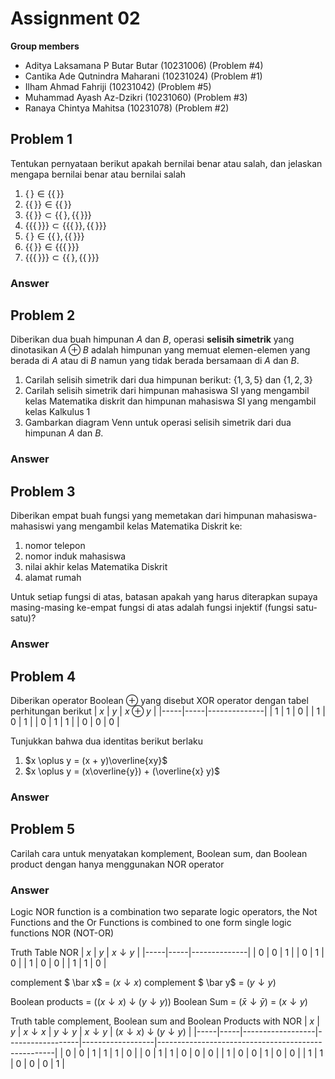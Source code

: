  # Assignment 02

**Group members**
- Aditya Laksamana P Butar Butar (10231006) (Problem #4)
- Cantika Ade Qutnindra Maharani (10231024) (Problem #1)
- Ilham Ahmad Fahriji (10231042) (Problem #5)
- Muhammad Ayash Az-Dzikri (10231060) (Problem #3)
- Ranaya Chintya Mahitsa (10231078) (Problem #2)

## Problem 1
Tentukan pernyataan berikut apakah bernilai benar atau salah, dan jelaskan 
mengapa bernilai benar atau bernilai salah
1. $`\{\,\} \in \{ \{\,\} \}`$   
2. $`\{\{\,\}\} \in \{ \{\,\}\}`$
3. $`\{\{\,\}\} \subset \{ \{\,\}, \{ \{\,\} \} \}`$
4. $`\{\{ \{\,\}\}\} \subset \{\{\{\,\}\}, \{\{\,\}\}\}`$
5. $`\{\,\} \in \{\{\,\}, \{\{\,\}\}\}`$
6. $`\{\{\,\}\} \in \{\{\{\,\}\}\}`$
7. $`\{\{\{\,\}\}\} \subset \{\{\,\}, \{\{\,\}\}\}`$

### Answer

## Problem 2
Diberikan dua buah himpunan $A$ dan $B$, operasi **selisih simetrik**
yang dinotasikan $A \oplus B$ adalah himpunan yang memuat elemen-elemen
yang berada di $A$ atau di $B$ namun yang tidak berada bersamaan di 
$A$ dan $B$.
1. Carilah selisih simetrik dari dua himpunan berikut: $\{1, 3, 5\}$
   dan $\{1, 2, 3\}$
2. Carilah selisih simetrik dari himpunan mahasiswa SI yang mengambil 
   kelas Matematika diskrit dan himpunan mahasiswa SI yang mengambil 
   kelas Kalkulus 1
3. Gambarkan diagram Venn untuk operasi selisih simetrik dari dua 
   himpunan $A$ dan $B$.

### Answer

## Problem 3
Diberikan empat buah fungsi yang memetakan dari himpunan mahasiswa-mahasiswi
yang mengambil kelas Matematika Diskrit ke:
1. nomor telepon
2. nomor induk mahasiswa
3. nilai akhir kelas Matematika Diskrit
4. alamat rumah

Untuk setiap fungsi di atas, batasan apakah yang harus diterapkan supaya 
masing-masing ke-empat fungsi di atas adalah fungsi injektif (fungsi 
satu-satu)?
### Answer

## Problem 4
Diberikan operator Boolean $\oplus$ yang disebut XOR operator dengan 
tabel perhitungan berikut
| $x$ | $y$ | $x \oplus y$ |
|-----|-----|--------------|
| 1   | 1   | 0            |
| 1   | 0   | 1            |
| 0   | 1   | 1            |
| 0   | 0   | 0            |

Tunjukkan bahwa dua identitas berikut berlaku
1. $x \oplus y = (x + y)\overline{xy}$
2. $x \oplus y = (x\overline{y}) + (\overline{x} y)$

### Answer

## Problem 5   
Carilah cara untuk menyatakan komplement, Boolean sum, 
dan Boolean product dengan hanya menggunakan NOR operator

### Answer

Logic NOR function is a combination two separate logic operators, the Not Functions and the Or Functions is combined to one form single logic functions NOR (NOT-OR)

Truth Table NOR
| $x$ | $y$ | $x \downarrow y$ |
|-----|-----|--------------|
| 0   | 0   | 1            |
| 0   | 1   | 0            |
| 1   | 0   | 0            |
| 1   | 1   | 0            |

complement $ \bar x$ = ($x \downarrow x$)
complement $ \bar y$ = ($y \downarrow y$)

Boolean products = (($x \downarrow x$) $\downarrow$ ($y \downarrow y$))
Boolean Sum      = ($\bar x \downarrow \bar y$) = ($x \downarrow y$)

Truth table complement, Boolean sum and Boolean Products with NOR
| $x$ | $y$ | $x \downarrow x$ | $y \downarrow y$ | $x \downarrow y$ | ($x \downarrow x$) $\downarrow$ ($y \downarrow y$) |
|-----|-----|------------------|------------------|------------------|----------------------------------------------------|
| 0   | 0   | 1                | 1                | 1                | 0                                                  |
| 0   | 1   | 1                | 0                | 0                | 0                                                  |
| 1   | 0   | 0                | 1                | 0                | 0                                                  |
| 1   | 1   | 0                | 0                | 0                | 1                                                  |



